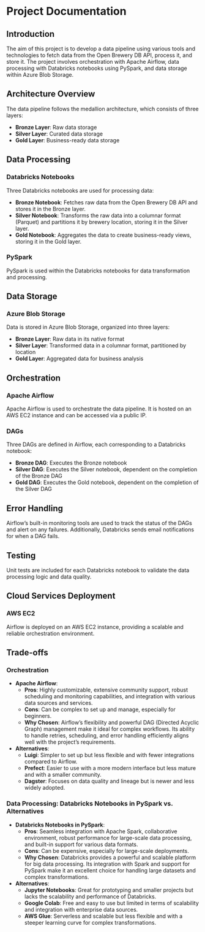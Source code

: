 # Project Documentation

## Introduction
The aim of this project is to develop a data pipeline using various tools and technologies to fetch data from the Open Brewery DB API, process it, and store it. The project involves orchestration with Apache Airflow, data processing with Databricks notebooks using PySpark, and data storage within Azure Blob Storage.

## Architecture Overview
The data pipeline follows the medallion architecture, which consists of three layers:
- **Bronze Layer**: Raw data storage
- **Silver Layer**: Curated data storage
- **Gold Layer**: Business-ready data storage

## Data Processing
### Databricks Notebooks
Three Databricks notebooks are used for processing data:
- **Bronze Notebook**: Fetches raw data from the Open Brewery DB API and stores it in the Bronze layer.
- **Silver Notebook**: Transforms the raw data into a columnar format (Parquet) and partitions it by brewery location, storing it in the Silver layer.
- **Gold Notebook**: Aggregates the data to create business-ready views, storing it in the Gold layer.

### PySpark
PySpark is used within the Databricks notebooks for data transformation and processing.

## Data Storage
### Azure Blob Storage
Data is stored in Azure Blob Storage, organized into three layers:
- **Bronze Layer**: Raw data in its native format
- **Silver Layer**: Transformed data in a columnar format, partitioned by location
- **Gold Layer**: Aggregated data for business analysis

## Orchestration
### Apache Airflow
Apache Airflow is used to orchestrate the data pipeline. It is hosted on an AWS EC2 instance and can be accessed via a public IP.

### DAGs
Three DAGs are defined in Airflow, each corresponding to a Databricks notebook:
- **Bronze DAG**: Executes the Bronze notebook
- **Silver DAG**: Executes the Silver notebook, dependent on the completion of the Bronze DAG
- **Gold DAG**: Executes the Gold notebook, dependent on the completion of the Silver DAG

## Error Handling
Airflow’s built-in monitoring tools are used to track the status of the DAGs and alert on any failures. Additionally, Databricks sends email notifications for when a DAG fails.

## Testing
Unit tests are included for each Databricks notebook to validate the data processing logic and data quality.

## Cloud Services Deployment
### AWS EC2
Airflow is deployed on an AWS EC2 instance, providing a scalable and reliable orchestration environment.

## Trade-offs
### Orchestration
- **Apache Airflow**:
  - **Pros**: Highly customizable, extensive community support, robust scheduling and monitoring capabilities, and integration with various data sources and services.
  - **Cons**: Can be complex to set up and manage, especially for beginners.
  - **Why Chosen**: Airflow’s flexibility and powerful DAG (Directed Acyclic Graph) management make it ideal for complex workflows. Its ability to handle retries, scheduling, and error handling efficiently aligns well with the project’s requirements.
- **Alternatives**:
  - **Luigi**: Simpler to set up but less flexible and with fewer integrations compared to Airflow.
  - **Prefect**: Easier to use with a more modern interface but less mature and with a smaller community.
  - **Dagster**: Focuses on data quality and lineage but is newer and less widely adopted.

### Data Processing: Databricks Notebooks in PySpark vs. Alternatives
- **Databricks Notebooks in PySpark**:
  - **Pros**: Seamless integration with Apache Spark, collaborative environment, robust performance for large-scale data processing, and built-in support for various data formats.
  - **Cons**: Can be expensive, especially for large-scale deployments.
  - **Why Chosen**: Databricks provides a powerful and scalable platform for big data processing. Its integration with Spark and support for PySpark make it an excellent choice for handling large datasets and complex transformations.
- **Alternatives**:
  - **Jupyter Notebooks**: Great for prototyping and smaller projects but lacks the scalability and performance of Databricks.
  - **Google Colab**: Free and easy to use but limited in terms of scalability and integration with enterprise data sources.
  - **AWS Glue**: Serverless and scalable but less flexible and with a steeper learning curve for complex transformations.

